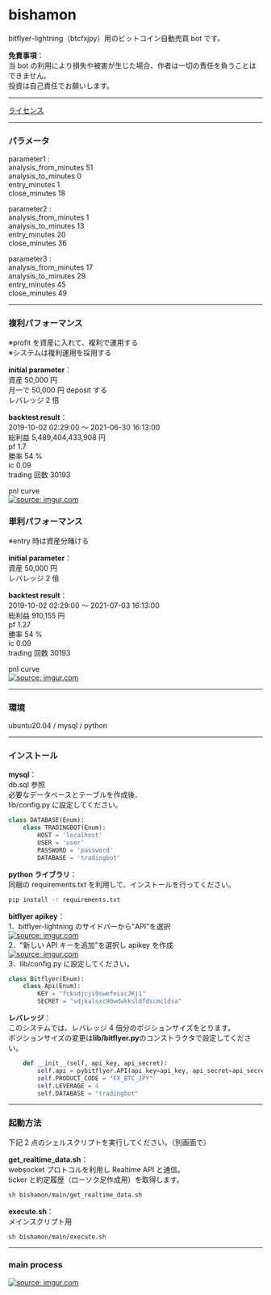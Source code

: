 # bishamon

bitflyer-lightning（btcfxjpy）用のビットコイン自動売買 bot です。

**免責事項**：  
当 bot の利用により損失や被害が生じた場合、作者は一切の責任を負うことはできません。  
投資は自己責任でお願いします。

---

[ライセンス](https://github.com/yuta-komura/bishamon/blob/master/LICENSE)

---

### パラメータ

parameter1 :  
analysis_from_minutes 51  
analysis_to_minutes 0  
entry_minutes 1  
close_minutes 18

parameter2 :  
analysis_from_minutes 1  
analysis_to_minutes 13  
entry_minutes 20  
close_minutes 36

parameter3 :  
analysis_from_minutes 17  
analysis_to_minutes 29  
entry_minutes 45  
close_minutes 49

---

### 複利パフォーマンス

※profit を資産に入れて、複利で運用する  
※システムは複利運用を採用する

**initial parameter**：  
資産 50,000 円  
月一で 50,000 円 deposit する  
レバレッジ 2 倍

**backtest result**：  
2019-10-02 02:29:00 〜 2021-06-30 16:13:00  
総利益 5,489,404,433,908 円  
pf 1.7  
勝率 54 %  
ic 0.09  
trading 回数 30193

pnl curve  
<a href="https://imgur.com/l4NrxWs"><img src="https://i.imgur.com/l4NrxWs.png" title="source: imgur.com" /></a>

### 単利パフォーマンス

※entry 時は資産分賭ける

**initial parameter**：  
資産 50,000 円  
レバレッジ 2 倍

**backtest result**：  
2019-10-02 02:29:00 〜 2021-07-03 16:13:00  
総利益 910,155 円  
pf 1.27  
勝率 54 %  
ic 0.09  
trading 回数 30193

pnl curve  
<a href="https://imgur.com/LiQXVfC"><img src="https://i.imgur.com/LiQXVfC.png" title="source: imgur.com" /></a>

---

### 環境

ubuntu20.04 / mysql / python

---

### インストール

**mysql**：  
db.sql 参照  
必要なデータベースとテーブルを作成後、  
lib/config.py に設定してください。

```python:config.py
class DATABASE(Enum):
    class TRADINGBOT(Enum):
        HOST = 'localhost'
        USER = 'user'
        PASSWORD = 'password'
        DATABASE = 'tradingbot'
```

**python ライブラリ**：  
同梱の requirements.txt を利用して、インストールを行ってください。

```bash
pip install -r requirements.txt
```

**bitflyer apikey**：  
1．bitflyer-lightning のサイドバーから"API"を選択  
<a href="https://imgur.com/afZrmWf"><img src="https://i.imgur.com/afZrmWf.png" title="source: imgur.com" /></a>  
2．"新しい API キーを追加"を選択し apikey を作成  
<a href="https://imgur.com/x56kiBy"><img src="https://i.imgur.com/x56kiBy.png" title="source: imgur.com" /></a>  
3．lib/config.py に設定してください。

```python:config.py
class Bitflyer(Enum):
    class Api(Enum):
        KEY = "fcksdjcji9swefeixcJKj1"
        SECRET = "sdjkalsxc90wdwkksldfdscmcldsa"
```

**レバレッジ**：  
このシステムでは、レバレッジ 4 倍分のポジションサイズをとります。  
ポジションサイズの変更は**lib/bitflyer.py**のコンストラクタで設定してください。

```python:bitflyer.py
    def __init__(self, api_key, api_secret):
        self.api = pybitflyer.API(api_key=api_key, api_secret=api_secret)
        self.PRODUCT_CODE = "FX_BTC_JPY"
        self.LEVERAGE = 4
        self.DATABASE = "tradingbot"
```

---

### 起動方法

下記 2 点のシェルスクリプトを実行してください。（別画面で）

**get_realtime_data.sh**：  
websocket プロトコルを利用し Realtime API と通信。  
ticker と約定履歴（ローソク足作成用）を取得します。

```bash
sh bishamon/main/get_realtime_data.sh
```

**execute.sh**：  
メインスクリプト用

```bash
sh bishamon/main/execute.sh
```

---

### main process

<a href="https://imgur.com/D9MlxAZ"><img src="https://i.imgur.com/D9MlxAZ.png" title="source: imgur.com" /></a>
